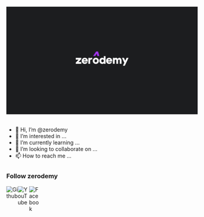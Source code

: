 <!-- zerodemy -->

<p align="center">
  <img src=".imgs/20221204_154111.jpg">
</p>

##

- 👋 Hi, I’m @zerodemy
- 👀 I’m interested in ...
- 🌱 I’m currently learning ...
- 💞️ I’m looking to collaborate on ...
- 📫 How to reach me ...

<!---
zerodemy/zerodemy is a ✨ special ✨ repository because its `README.md` (this file) appears on your GitHub profile.
You can click the Preview link to take a look at your changes.
--->

##

### Follow zerodemy
<a href="https://github.com/zerodemy"><img align="left" title="Github" alt="Github" width="30px" src=".assets/github.png" /></a>
<a href="https://m.youtube.com/@zerodemy"><img align="left" title="YouTube" alt="YouTube" width="30px" src=".assets/YouTube.png" />
<a href="https://facebook.com/zerodemyOfficial"><img align="left" title="Facebook" alt="Facebook" width="30px" src=".assets/facebook.png" /></a>
</a>
